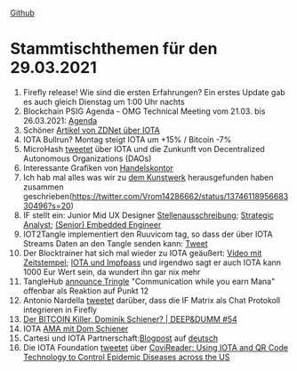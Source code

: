 [Github](https://github.com/iota-community/community-events/tree/main/page/stammtisch/2021-03-29)

# Stammtischthemen für den 29.03.2021

1. Firefly release! Wie sind die ersten Erfahrungen? Ein erstes Update gab es auch gleich Dienstag um 1:00 Uhr nachts
2. Blockchain PSIG Agenda - OMG Technical Meeting vom 21.03. bis 26.03.2021: [Agenda](https://www.omgwiki.org/agendas/2021Q1/BlockchainPSIGCalendar.html) 
3. Schöner [Artikel von ZDNet über IOTA](https://www.zdnet.com/article/iota-still-wants-to-build-a-better-blockchain-and-get-it-right-this-time/)
4. IOTA Bullrun? Montag steigt IOTA um +15% / Bitcoin -7%
5. MicroHash [tweetet](https://twitter.com/micro_hash/status/1374256615377997824?s=20) über IOTA und die Zunkunft von Decentralized Autonomous Organizations (DAOs)
6. Interessante Grafiken von [Handelskontor](https://handelskontor-news.de/news/deutsche-unternehmen-bei-internet-of-things-an-weltspitze-anstieg-der-patentanmeldungen-mit-verweis-auf-iota-von-588-in-2-jahren/)
7. Ich hab mal alles was wir zu [dem Kunstwerk](https://pixeldoggy.com/the-tangler) herausgefunden haben zusammen geschrieben(https://twitter.com/Vrom14286662/status/1374611895668330496?s=20)
8. IF stellt ein: Junior Mid UX Designer [Stellenausschreibung](https://iota.bamboohr.com/jobs/view.php?id=140); [Strategic Analyst](https://iota.bamboohr.com/jobs/view.php?id=139&source=bamboohr); [(Senior) Embedded Engineer](https://iota.bamboohr.com/jobs/view.php?id=141)
9. IOT2Tangle implementiert den Ruuvicom tag, so dass der über IOTA Streams Daten an den Tangle senden kann: [Tweet](https://twitter.com/iot2tangle/status/1374321937581801474?s=20)
10. Der Blocktrainer hat sich mal wieder zu IOTA geäußert: [Video mit Zeitstempel](https://youtu.be/P1DtykNXjp0?t=1693); [IOTA und Impfpass](https://youtu.be/P1DtykNXjp0?t=2294) und irgendwo sagt er auch IOTA kann 1000 Eur Wert sein, da wundert ihn gar nix mehr
11. TangleHub [announce Tringle](https://twitter.com/Tanglehub_eu/status/1374380009255628800?s=19) "Communication while you earn Mana" offenbar als Reaktion auf Punkt 12
12. Antonio Nardella [tweetet](https://twitter.com/antonionardella/status/1374346309449224196?s=20) darüber, dass die IF Matrix als Chat Protokoll integrieren in Firefly
13. [Der BITCOIN Killer, Dominik Schiener? | DEEP&DUMM #54](https://www.youtube.com/watch?v=bKDi2FPBjHw)
14. IOTA [AMA mit Dom Schiener](https://youtu.be/2ku0pTaTNTA)
15. Cartesi und IOTA Partnerschaft:[Blogpost](https://blog.iota.org/cartesi-and-iota-partner-to-accelerate-smar-contract-adoption/) auf [deutsch](https://iota-einsteiger-guide.de/cartesi-partnerschaft.html)
16. Die IOTA Foundation [tweetet](https://twitter.com/iota/status/1374673647596670977?s=20) über [CoviReader: Using IOTA and QR Code Technology to Control Epidemic Diseases across the US](https://ieeexplore.ieee.org/document/9376093)
